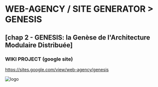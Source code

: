 # WEB-AGENCY / SITE GENERATOR > GENESIS

## [chap 2 - GENESIS: la Genèse de l'Architecture Modulaire Distribuée]

### WIKI PROJECT (google site)

https://sites.google.com/view/web-agency/genesis

![logo](https://github.com/regnou/genesis/blob/main/axelo/i/genesis.jpg)
